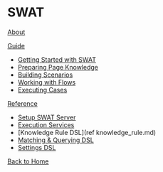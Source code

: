 # SWAT
[About](index.md)

[Guide]()

 * [Getting Started with SWAT](guide_start.md)
 * [Preparing Page Knowledge](guide_knowledge.md)
 * [Building Scenarios](guide_scenarios.md)
 * [Working with Flows](guide_flows.md)
 * [Executing Cases](guide_execution.md)

[Reference]()

 * [Setup SWAT Server](ref_setup.md)
 * [Execution Services](ref_execservices.md)
 * [Knowledge Rule DSL](ref knowledge_rule.md)
 * [Matching & Querying DSL](ref_mq_rule.md)
 * [Settings DSL](ref_settings_rule.md)

[Back to Home](http://www.smartekworks.com)
